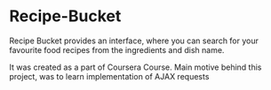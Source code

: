 # Recipe-Bucket
Recipe Bucket provides an interface, where you can search for your favourite food recipes from the ingredients and dish name.

It was created as a part of Coursera Course. Main motive behind this project, was to learn implementation of AJAX requests
